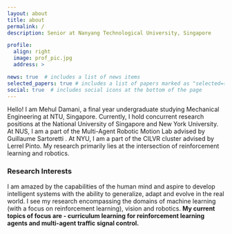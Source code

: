 ```yaml
---
layout: about
title: about
permalink: /
description: Senior at Nanyang Technological University, Singapore 

profile:
  align: right
  image: prof_pic.jpg
  address: >

news: true  # includes a list of news items
selected_papers: true # includes a list of papers marked as "selected={true}"
social: true  # includes social icons at the bottom of the page
---
```


Hello! I am Mehul Damani, a final year undergraduate studying Mechanical Engineering at NTU, Singapore. Currently, I hold concurrent research positions at the National University of Singapore and New York University. At NUS, I am a part of the Multi-Agent Robotic Motion Lab advised by Guillaume Sartoretti . At NYU, I am a part of the CILVR cluster advised by Lerrel Pinto. My research primarily lies at the intersection of reinforcement learning and robotics. 

### Research Interests 
I am amazed by the capabilities of the human mind and aspire to develop intelligent systems with the ability to generalize, adapt and evolve in the real world. I see my research encompassing the domains of machine learning (with a focus on reinforcement learning), vision and robotics. **My current topics of focus are - curriculum learning for reinforcement learning agents and multi-agent traffic signal control.** 


